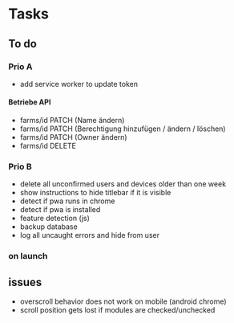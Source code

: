 # Tasks

## To do

### Prio A

- add service worker to update token

#### Betriebe API

- farms/id PATCH (Name ändern)
- farms/id PATCH (Berechtigung hinzufügen / ändern / löschen)
- farms/id PATCH (Owner ändern)
- farms/id DELETE

### Prio B

- delete all unconfirmed users and devices older than one week
- show instructions to hide titlebar if it is visible
- detect if pwa runs in chrome
- detect if pwa is installed
- feature detection (js)
- backup database
- log all uncaught errors and hide from user

### on launch

## issues

- overscroll behavior does not work on mobile (android chrome)
- scroll position gets lost if modules are checked/unchecked
